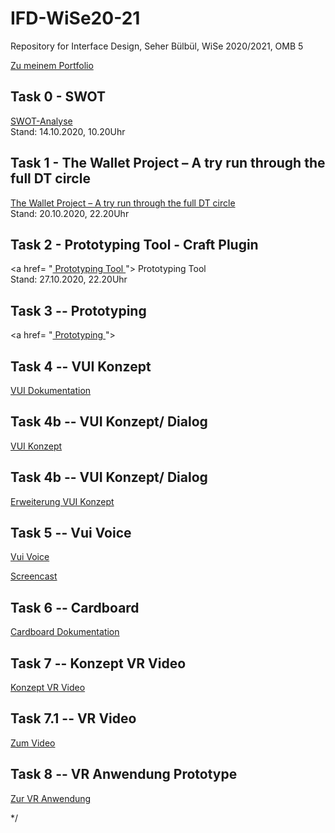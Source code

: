 




# IFD-WiSe20-21
Repository for Interface Design, Seher Bülbül, WiSe 2020/2021, OMB 5


<a href= "https://seherbuelbuel.github.io/IFD_WiSe20-21/index.html
"> Zu meinem Portfolio </a>

## Task 0 - SWOT
<a href= "https://github.com/SeherBuelbuel/IFD_WiSe20-21/tree/main/Aufgabe%200"> SWOT-Analyse </a>
<br> Stand: 14.10.2020, 10.20Uhr

## Task 1 - The Wallet Project – A try run through the full DT circle
<a href= "https://github.com/SeherBuelbuel/IFD_WiSe20-21/tree/main/Aufgabe%201 "> The Wallet Project – A try run through the full DT circle</a>
<br> Stand: 20.10.2020, 22.20Uhr

## Task 2 - Prototyping Tool - Craft Plugin
<a href= "<a href= "https://github.com/SeherBuelbuel/IFD_WiSe20-21/blob/main/Aufgabe%202%20Prototyping%20Tool/Craft%20Plugin.pdf "> Prototyping Tool </a> "> Prototyping Tool </a>
<br> Stand: 27.10.2020, 22.20Uhr


## Task 3 -- Prototyping
<a href= "<a href= "https://7552x9.axshare.com"> Prototyping  </a> ">


## Task 4 -- VUI Konzept
<a href= " https://github.com/SeherBuelbuel/IFD_WiSe20-21/tree/main/Aufgabe%204%20Dokumentation  "> VUI Dokumentation </a>


## Task 4b -- VUI Konzept/ Dialog
<a href= " https://github.com/SeherBuelbuel/IFD_WiSe20-21/tree/main/Aufgabe%204b%20Konzept "> VUI Konzept </a>

## Task 4b -- VUI Konzept/ Dialog
<a href= " https://github.com/SeherBuelbuel/IFD_WiSe20-21/tree/main/Aufgabe%204b%20Konzept ">  Erweiterung VUI Konzept </a>



## Task 5 -- Vui Voice
<a href= "https://seherbuelbuel.github.io//IFD_WiSe20-21/Aufgabe%205/Sprachassistent.html"> Vui Voice</a>

<a href= "https://github.com/SeherBuelbuel/IFD_WiSe20-21/blob/main/Aufgabe%205/VIDEO-2020-12-02-16-35-27.mp4"> Screencast </a>




## Task 6 -- Cardboard

<a href= "https://github.com/SeherBuelbuel/IFD_WiSe20-21/blob/main/Aufgabe%206/Cardboard_Final.pdf" > Cardboard Dokumentation </a>


## Task 7 -- Konzept VR Video

<a href= "https://github.com/SeherBuelbuel/IFD_WiSe20-21/blob/main/Aufgabe%207/Interface%20Design.pdf" > Konzept VR Video </a>


## Task 7.1 -- VR Video
<a href= "https://drive.google.com/file/d/1r8jteZ30u856oUxeWdGfY3TimOluZWQN/view?usp=sharing"> Zum Video </a>

## Task 8 -- VR Anwendung Prototype
<a href= "https://app.draftxr.com/vr/0wBECc">Zur VR Anwendung </a>

*/
